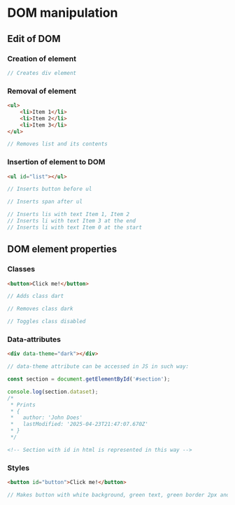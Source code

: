 # DOM manipulation

## Edit of DOM

### Creation of element

```js
// Creates div element
```

### Removal of element

```html
<ul>
    <li>Item 1</li>
    <li>Item 2</li>
    <li>Item 3</li>
</ul>
```

```js
// Removes list and its contents
```

### Insertion of element to DOM

```html
<ul id="list"></ul>
```

```js
// Inserts button before ul

// Inserts span after ul

// Inserts lis with text Item 1, Item 2
// Inserts li with text Item 3 at the end
// Inserts li with text Item 0 at the start
```

## DOM element properties

### Classes

```html
<button>Click me!</button>
```

```js
// Adds class dart

// Removes class dark

// Toggles class disabled
```

### Data-attributes

```html
<div data-theme="dark"></div>
```

```js
// data-theme attribute can be accessed in JS in such way:
```

```js
const section = document.getElementById('#section');

console.log(section.dataset);
/*
 * Prints
 * {
 *   author: 'John Does'
 *   lastModified: '2025-04-23T21:47:07.670Z'
 * }
 */
```

```html
<!-- Section with id in html is represented in this way -->
```

### Styles

```html
<button id="button">Click me!</button>
```

```js
// Makes button with white background, green text, green border 2px and radius of borders 4px
```
